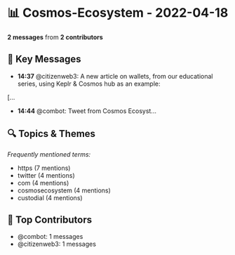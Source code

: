 # 📊 Cosmos-Ecosystem - 2022-04-18
**2 messages** from **2 contributors**

## 💬 Key Messages
- **14:37** @citizenweb3: A new article on wallets, from our educational series, using Keplr & Cosmos hub as an example:

[...
- **14:44** @combot: [‌‌‌‌‎⁠](https://twitter.com/CosmosEcosystem/status/1516065058568253446)Tweet from Cosmos Ecosyst...

## 🔍 Topics & Themes
*Frequently mentioned terms:*
- https (7 mentions)
- twitter (4 mentions)
- com (4 mentions)
- cosmosecosystem (4 mentions)
- custodial (4 mentions)

## 👥 Top Contributors
- @combot: 1 messages
- @citizenweb3: 1 messages